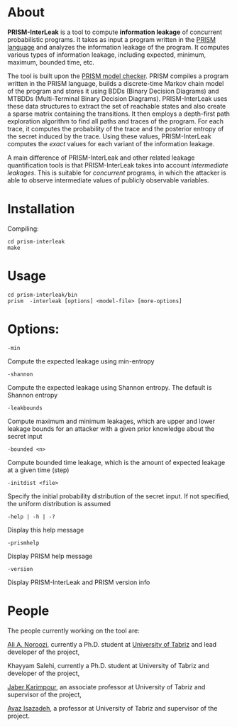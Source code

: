 # About
**PRISM-InterLeak** is a tool to compute **information leakage** of concurrent probabilistic programs. It takes as input a program written in the [PRISM language](http://www.prismmodelchecker.org/manual/ThePRISMLanguage/Introduction) and analyzes the information leakage of the program. It computes various types of information leakage, including expected, minimum, maximum, bounded time, etc. 

The tool is built upon the [PRISM model checker](http://www.prismmodelchecker.org/). PRISM compiles a program written in the PRISM language, builds a discrete-time Markov chain model of the program and stores it using BDDs (Binary Decision Diagrams) and MTBDDs (Multi-Terminal Binary Decision Diagrams). PRISM-InterLeak uses these data structures to extract the set of reachable states and also create a sparse matrix containing the transitions. It then employs a depth-first path exploration algorithm to find all paths and traces of the program. For each trace, it computes the probability of the trace and the posterior entropy of the secret induced by the trace. Using these values, PRISM-InterLeak computes the *exact* values for each variant of the information leakage. 

A main difference of PRISM-InterLeak and other related leakage quantification tools is that PRISM-InterLeak takes into account *intermediate leakages*. This is suitable for *concurrent* programs, in which the attacker is able to observe intermediate values of publicly observable variables. 

# Installation
Compiling:
```console
cd prism-interleak
make
```


# Usage

```console
cd prism-interleak/bin
prism  -interleak [options] <model-file> [more-options]
```

Options:
========
```console
-min
```
Compute the expected leakage using min-entropy

```console
-shannon
```
Compute the expected leakage using Shannon entropy. The default is Shannon entropy

```console
-leakbounds
```
Compute maximum and minimum leakages, which are upper and lower leakage bounds for an attacker with a given prior knowledge about the secret input

```console
-bounded <n>
```  
Compute bounded time leakage, which is the amount of expected leakage at a given time (step)

```console
-initdist <file>
```
Specify the initial probability distribution of the secret input. If not specified, the uniform distribution is assumed

```console
-help | -h | -?
```
Display this help message

```console
-prismhelp 
```
Display PRISM help message

```console
-version 
```
Display PRISM-InterLeak and PRISM version info


# People
The people currently working on the tool are:

[Ali A. Noroozi](https://alianoroozi.github.io), currently a Ph.D. student at [University of Tabriz](http://tabrizu.ac.ir/en) and lead developer of the project,

Khayyam Salehi, currently a Ph.D. student at University of Tabriz and developer of the project,

[Jaber Karimpour](http://simap.tabrizu.ac.ir/cv/karimpour/?lang=en-gb), an associate professor at University of Tabriz and supervisor of the project,

[Ayaz Isazadeh](http://isazadeh.net/ayaz), a professor at University of Tabriz and supervisor of the project.

